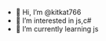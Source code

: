 - 👋 Hi, I’m @kitkat766
- 👀 I’m interested in js,c#
- 🌱 I’m currently learning js
<!---
kitkat766/kitkat766 is a ✨ special ✨ repository because its `README.md` (this file) appears on your GitHub profile.
You can click the Preview link to take a look at your changes.
--->
